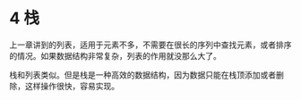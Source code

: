 # 4 栈

上一章讲到的列表，适用于元素不多，不需要在很长的序列中查找元素，或者排序的情况。如果数据结构非常复杂，列表的作用就没那么大了。

栈和列表类似。但是栈是一种高效的数据结构，因为数据只能在栈顶添加或者删除，这样操作很快，容易实现。
